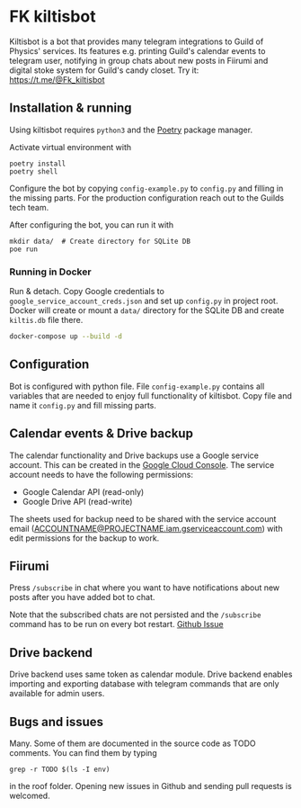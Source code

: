 # FK kiltisbot
Kiltisbot is a bot that provides many telegram integrations to Guild of Physics' services. Its features e.g. printing Guild's calendar events to telegram user, notifying in group chats about new posts in Fiirumi and digital stoke system for Guild's candy closet. Try it: https://t.me/@Fk_kiltisbot

## Installation & running
Using kiltisbot requires `python3` and the [Poetry](https://python-poetry.org/) package manager.

Activate virtual environment with
```console
poetry install
poetry shell
```

Configure the bot by copying `config-example.py` to `config.py` and filling in the missing parts. For the production configuration reach out to the Guilds tech team.

After configuring the bot, you can run it with
```console
mkdir data/  # Create directory for SQLite DB
poe run
```

### Running in Docker

Run & detach. Copy Google credentials to `google_service_account_creds.json` and set up `config.py` in project root. Docker will create or mount a `data/` directory for the SQLite DB and create `kiltis.db` file there.
```sh
docker-compose up --build -d
```


## Configuration
Bot is configured with python file. File `config-example.py` contains all variables that are needed to enjoy full functionality of kiltisbot. Copy file and name it `config.py` and fill missing parts.

## Calendar events & Drive backup
The calendar functionality and Drive backups use a Google service account. This can be created in the [Google Cloud Console](https://console.cloud.google.com/iam-admin/serviceaccounts). The service account needs to have the following permissions:
- Google Calendar API (read-only)
- Google Drive API (read-write)

The sheets used for backup need to be shared with the service account email (ACCOUNTNAME@PROJECTNAME.iam.gserviceaccount.com) with edit permissions for the backup to work.

## Fiirumi
Press `/subscribe` in chat where you want to have notifications about new posts after you have added bot to chat.

Note that the subscribed chats are not persisted and the `/subscribe` command has to be run on every bot restart. [Github Issue](https://github.com/fyysikkokilta/fk-kiltisbot/issues/22)

## Drive backend
Drive backend uses same token as calendar module. Drive backend enables importing and exporting database with telegram commands that are only available for admin users.

## Bugs and issues
Many. Some of them are documented in the source code as TODO comments. You can find them by typing
```console
grep -r TODO $(ls -I env)
```
in the roof folder. Opening new issues in Github and sending pull requests is welcomed.